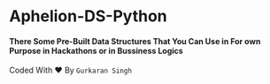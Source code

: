 # Aphelion-DS-Python
#### There Some Pre-Built Data Structures That You Can Use in For own Purpose in Hackathons or in Bussiness Logics
Coded With :heart: By `Gurkaran Singh`
